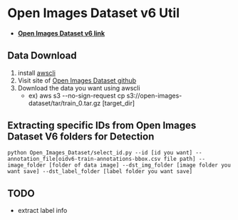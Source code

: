 # Open Images Dataset v6 Util

- #### [Open Images Dataset v6 link](https://storage.googleapis.com/openimages/web/download.html)



## Data Download

1. install [awscli](https://aws.amazon.com/ko/cli/)
2. Visit site of [Open Images Dataset github](https://github.com/cvdfoundation/open-images-dataset#download-images-with-bounding-boxes-annotations)
3. Download the data you want using awscli
   - ex) aws s3 --no-sign-request cp s3://open-images-dataset/tar/train_0.tar.gz [target_dir]



## Extracting specific IDs from Open Images Dataset V6 folders for Detection

```
python Open_Images_Dataset/select_id.py --id [id you want] --annotation_file[oidv6-train-annotations-bbox.csv file path] --image_folder [folder of data image] --dst_img_folder [image folder you want save] --dst_label_folder [label folder you want save]
```



## TODO

- extract label info
